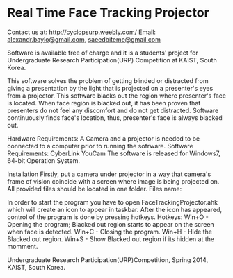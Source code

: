 # Real Time Face Tracking Projector

Contact us at:
http://cyclopsurp.weebly.com/
Email: alexandr.baylo@gmail.com, saeedbiteme@gmail.com

Software is available free of charge and it is a students' project for Undergraduate Research Participation(URP) Competition at KAIST, South Korea.

This software solves the problem of getting blinded or distracted from giving a presentation by the light that is projected on a presenter's eyes from a projector. This software blacks out the region where presenter's face is located. When face region is blacked out, it has been proven that presenters do not feel any discomfort and do not get distracted. Software continuously finds face's location, thus, presenter's face is always blacked out.

Hardware Requirements: A Camera and a projector is needed to be connected to a computer prior to running the sofrware. 
Software Requirements: CyberLink YouCam
The software is released for Windows7, 64-bit Operation System.

Installation
Firstly, put a camera under projector in a way that camera's frame of vision coincide with a screen where image is being projected on.
All provided files should be located in one folder.
Files name: 

In order to start the program you have to open FaceTrackingProjector.ahk which will create an icon to appear in taskbar. After the icon has appeared, control of the program is done by pressing hotkeys.
Hotkeys:
Win+O - Opening the program; Blacked out region starts to appear on the screen when face is detected.
Win+C - Closing the program.
Win+H - Hide the Blacked out region.
Win+S - Show Blacked out region if its hidden at the momment.

Undergraduate Research Participation(URP)Competition, Spring 2014, KAIST, South Korea.

